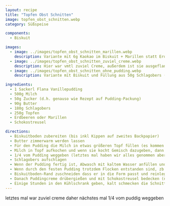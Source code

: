 ```yaml
---
layout: recipe
title: "Topfen Obst Schnitten"
image: topfen_obst_schnitten.webp
category: Süßspeise

components:
  - Biskuit

images:
  - image: ../images/topfen_obst_schnitten_marillen.webp
    description: Variante mit 6g Kaokao im Biskuit + Marillen statt Erdbeeren war auch ganz gut aber Marillen waren leider zu hart bzw sauer. Besser passen Erdbeeren
  - image: ../images/topfen_obst_schnitten_zuviel_creme.webp
    description: Hier war vmtl zuviel Creme, außerdem ist sie ausgeflankt (hat zwar gut geschmeckt aber schaut nicht super aus)
  - image: ../images/topfen_obst_schnitten_ohne_pudding.webp
    description: Variante mit Biskuit und Füllung aus 50g Schlagobers (geschlagen), 250g Topfen, 30g Zucker. 1 Glas Marmelade darunter (in 2 Etagen) und 80 geschmolzene Schokolade darüber

ingredients:
  - 1 Sackerl Flana Vanillepudding
  - 500g Milch
  - 50g Zucker (d.h. genauso wie Rezept auf Pudding-Packung)
  - 90g Butter
  - 180g Schlagobers
  - 250g Topfen
  - Erdbeeren oder Marillen
  - Schokostreusel

directions:
  - Biskuitboden zubereiten (bis inkl Kippen auf zweites Backpapier)
  - Butter zimmerwarm werden lassen
  - Für den Pudding die Milch in etwas größeren Topf füllen (es kommen noch alle anderen Zutaten in den Topf), etwas davon in Schüssel rausleeren und mit Puddingpulver und Zucker vermischen
  - Milch in Topf aufkochen und wenn sie kocht Gemisch dazugeben, dann ca 1min kochen lassen während man umrührt und Pudding auskühlen lassen
  - 1/4 vom Pudding weggeben (letztes mal haben wir alles genommen aber es war zuviel Creme!)
  - Schlagobers aufschlagen
  - Wenn der Pudding fertig ist, Abwasch mit kaltem Wasser anfüllen und Topf reinstellen damit der Pudding schneller auskühlt. Kurz danach die zimmerwarme Butte einrühren und danach den Topfen und danach das Schlagobers einrühren (alles sollte ca dieselbe Temperatur haben damit die Butter nicht ausflockt, aber der Pudding sollte noch nicht fest werden).
  - Wenn durch den festen Pudding trotzdem Flocken entstanden sind, zb in der Abwasch heißes Wasser einlassen, Topf reinstellen und umrühren bis es eine cremige Konsistenz ist [(Quelle)](https://www.chefkoch.de/forum/2,10,18142/Buttercreme-flockt.html)
  - Biskuitboden-Rand zuschneiden dass er in die Form passt und reinlegen, mit passender Marmelade bestreichen und Obst in Stücke schneiden und belegen
  - Danach Puddingcreme drübergießen und mit Schokostreusel bedecken (nächstes Mal evtl erst wenn kalt?)
  - Einige Stunden in den Kühlschrank geben, kalt schmecken die Schnitten am Besten
---
```


letztes mal war zuviel creme daher nächstes mal 1/4 vom puddig weggeben
